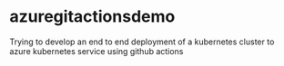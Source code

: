 # azuregitactionsdemo
Trying to develop an end to end deployment of a kubernetes cluster to azure kubernetes service using github actions
